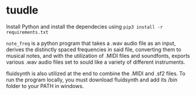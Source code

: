 # tuudle

Install Python and install the dependecies using `pip3 install -r requirements.txt`

`note_freq` is a python program that takes a .wav audio file as an input, derives the distinctly spaced frequencies in said file, converting them to musical notes, and with the utilization of .MIDI files and soundfonts, exports various .wav audio files set to sould like a variety of different instruments.

fluidsynth is also utilized at the end to combine the .MIDI and .sf2 files. To run the program locally, you must download fluidsynth and add its /bin folder to your PATH in windows.
